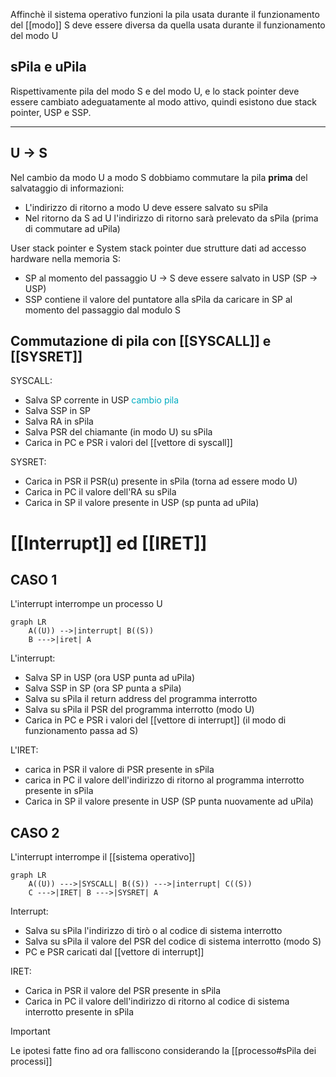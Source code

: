 Affinchè il sistema operativo funzioni la pila usata durante il funzionamento del [[modo]] S deve essere diversa da quella usata durante il funzionamento del modo U


## sPila e uPila
Rispettivamente pila del modo S e del modo U, e lo stack pointer deve essere cambiato adeguatamente al modo attivo, quindi esistono due stack pointer, USP e SSP.

---
 
 
## U -> S

Nel cambio da modo U a modo S dobbiamo commutare la pila **prima** del salvataggio di informazioni:
- L'indirizzo di ritorno a modo U deve essere salvato su sPila
- Nel ritorno da S ad U l'indirizzo di ritorno sarà prelevato da sPila (prima di commutare ad uPila)

User stack pointer e System stack pointer due strutture dati ad accesso hardware nella memoria S:
- SP al momento del passaggio U -> S deve essere salvato in USP (SP -> USP)
- SSP contiene il valore del puntatore alla sPila da caricare in SP al momento del passaggio dal modulo S



## Commutazione di pila con [[SYSCALL]] e [[SYSRET]]
SYSCALL:
- Salva SP corrente in USP <font COLOR = #00ACC1> cambio  pila </font> 
- Salva SSP in SP 
- Salva RA in sPila
- Salva PSR del chiamante (in modo U) su sPila
- Carica in PC e PSR i valori del [[vettore di syscall]]


SYSRET:
- Carica in PSR il PSR(u) presente in sPila (torna ad essere modo U)
- Carica in PC il valore dell'RA su sPila
- Carica in SP il valore presente in USP (sp punta ad uPila)


# [[Interrupt]] ed [[IRET]]

## CASO 1
L'interrupt interrompe un processo U
```mermaid
graph LR
	A((U)) -->|interrupt| B((S))
	B --->|iret| A
```

L'interrupt:
- Salva SP in USP (ora USP punta ad uPila)
- Salva SSP in SP (ora SP punta a sPila)
- Salva su sPila il return address del programma interrotto
- Salva su sPila il PSR del programma interrotto (modo U)
- Carica in PC e PSR i valori del [[vettore di interrupt]] (il modo di funzionamento passa ad S)

L'IRET:
- carica in PSR il valore di PSR presente in sPila
- carica in PC il valore dell'indirizzo di ritorno al programma interrotto presente in sPila
- Carica in SP il valore presente in USP (SP punta nuovamente ad uPila)


## CASO 2
L'interrupt interrompe il [[sistema operativo]]
```mermaid
graph LR
	A((U)) --->|SYSCALL| B((S)) --->|interrupt| C((S))
	C --->|IRET| B --->|SYSRET| A
```

Interrupt:
- Salva su sPila l'indirizzo di tirò o al codice di sistema interrotto
- Salva su sPila il valore del PSR del codice di sistema interrotto (modo S)
- PC e PSR caricati dal [[vettore di interrupt]]

IRET:
-  Carica in PSR il valore del PSR presente in sPila
- Carica in PC il valore dell'indirizzo di ritorno al codice di sistema interrotto presente in sPila

>[!important]
Le ipotesi fatte fino ad ora falliscono considerando la [[processo#sPila dei processi]]




